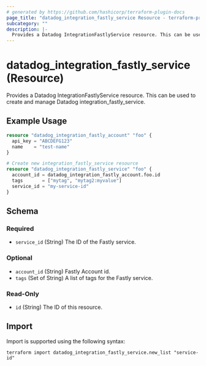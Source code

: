 ```yaml
---
# generated by https://github.com/hashicorp/terraform-plugin-docs
page_title: "datadog_integration_fastly_service Resource - terraform-provider-datadog"
subcategory: ""
description: |-
  Provides a Datadog IntegrationFastlyService resource. This can be used to create and manage Datadog integrationfastlyservice.
---
```


# datadog_integration_fastly_service (Resource)

Provides a Datadog IntegrationFastlyService resource. This can be used to create and manage Datadog integration_fastly_service.

## Example Usage

```terraform
resource "datadog_integration_fastly_account" "foo" {
  api_key = "ABCDEFG123"
  name    = "test-name"
}

# Create new integration_fastly_service resource
resource "datadog_integration_fastly_service" "foo" {
  account_id = datadog_integration_fastly_account.foo.id
  tags       = ["mytag", "mytag2:myvalue"]
  service_id = "my-service-id"
}
```

<!-- schema generated by tfplugindocs -->
## Schema

### Required

- `service_id` (String) The ID of the Fastly service.

### Optional

- `account_id` (String) Fastly Account id.
- `tags` (Set of String) A list of tags for the Fastly service.

### Read-Only

- `id` (String) The ID of this resource.

## Import

Import is supported using the following syntax:

```shell
terraform import datadog_integration_fastly_service.new_list "service-id"
```
